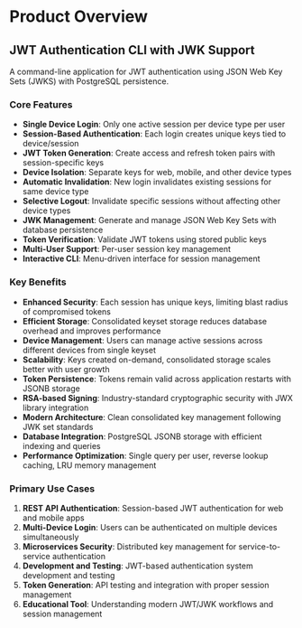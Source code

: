 # Product Overview

## JWT Authentication CLI with JWK Support

A command-line application for JWT authentication using JSON Web Key Sets (JWKS) with PostgreSQL persistence.

### Core Features

- **Single Device Login**: Only one active session per device type per user
- **Session-Based Authentication**: Each login creates unique keys tied to device/session
- **JWT Token Generation**: Create access and refresh token pairs with session-specific keys
- **Device Isolation**: Separate keys for web, mobile, and other device types
- **Automatic Invalidation**: New login invalidates existing sessions for same device type
- **Selective Logout**: Invalidate specific sessions without affecting other device types
- **JWK Management**: Generate and manage JSON Web Key Sets with database persistence
- **Token Verification**: Validate JWT tokens using stored public keys
- **Multi-User Support**: Per-user session key management
- **Interactive CLI**: Menu-driven interface for session management

### Key Benefits

- **Enhanced Security**: Each session has unique keys, limiting blast radius of compromised tokens
- **Efficient Storage**: Consolidated keyset storage reduces database overhead and improves performance
- **Device Management**: Users can manage active sessions across different devices from single keyset
- **Scalability**: Keys created on-demand, consolidated storage scales better with user growth
- **Token Persistence**: Tokens remain valid across application restarts with JSONB storage
- **RSA-based Signing**: Industry-standard cryptographic security with JWX library integration
- **Modern Architecture**: Clean consolidated key management following JWK set standards
- **Database Integration**: PostgreSQL JSONB storage with efficient indexing and queries
- **Performance Optimization**: Single query per user, reverse lookup caching, LRU memory management

### Primary Use Cases

1. **REST API Authentication**: Session-based JWT authentication for web and mobile apps
2. **Multi-Device Login**: Users can be authenticated on multiple devices simultaneously
3. **Microservices Security**: Distributed key management for service-to-service authentication
4. **Development and Testing**: JWT-based authentication system development and testing
5. **Token Generation**: API testing and integration with proper session management
6. **Educational Tool**: Understanding modern JWT/JWK workflows and session management